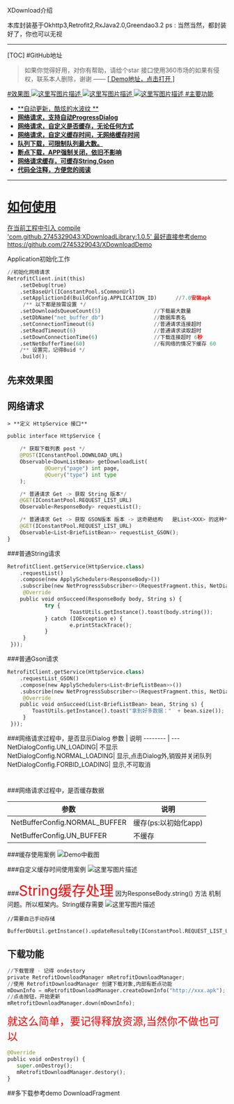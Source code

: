 XDownload介绍

本库封装基于Okhttp3,Retrofit2,RxJava2.0,Greendao3.2
ps : 当然当然，都封装好了，你也可以无视

----------

[TOC]
#GitHub地址
> 如果你觉得好用，对你有帮助，请给个star
> 接口使用360市场的如果有侵权，联系本人删除，谢谢
>  —— <a href="https://github.com/2745329043/XDownloadDemo" target="_blank"> [ Demo地址，点击打开 ]

#效果图
![这里写图片描述](http://img.blog.csdn.net/20170617174329017?watermark/2/text/aHR0cDovL2Jsb2cuY3Nkbi5uZXQvcXFfMzA4ODkzNzM=/font/5a6L5L2T/fontsize/400/fill/I0JBQkFCMA==/dissolve/70/gravity/SouthEast)
![这里写图片描述](http://img.blog.csdn.net/20170617174354757?watermark/2/text/aHR0cDovL2Jsb2cuY3Nkbi5uZXQvcXFfMzA4ODkzNzM=/font/5a6L5L2T/fontsize/400/fill/I0JBQkFCMA==/dissolve/70/gravity/SouthEast)
![这里写图片描述](http://img.blog.csdn.net/20170617174417673?watermark/2/text/aHR0cDovL2Jsb2cuY3Nkbi5uZXQvcXFfMzA4ODkzNzM=/font/5a6L5L2T/fontsize/400/fill/I0JBQkFCMA==/dissolve/70/gravity/SouthEast)
#主要功能

- **自动更新，酷炫的水波纹 **
- **网络请求，支持自动ProgressDialog**
- **网络请求，自定义是否缓存，无论任何方式**
- **网络请求，自定义缓存时间，无网络缓存时间**
- **队列下载，可限制队列最大数。**
- **断点下载，APP强制关闭，依旧不影响**
- **网络请求缓存，可缓存String,Gson**
- **代码全注释，方便您的阅读**

-------------------

# 如何使用

在当前工程中引入
compile 'com.github.2745329043:XDownloadLibrary:1.0.5'
最好直接参考demo
https://github.com/2745329043/XDownloadDemo

Application初始化工作
``` python
//初始化网络请求
RetrofitClient.init(this)
	.setDebug(true)
	.setBaseUrl(IConstantPool.sCommonUrl)
	.setApplictionId(BuildConfig.APPLICATION_ID)      //7.0安装apk
     /** 以下都是按需设置 */
    .setDownloadsQueueCount(5)                 //下载最大数量
    .setDbName("net_buffer_db")                //数据库表名
    .setConnectionTimeout(6)                   //普通请求连接超时
    .setReadTimeout(6)                         //普通请求读取超时
    .setDownConnectionTime(6)                  //下载连接超时 6秒
    .setNetBufferTime(60)                      //有网络的情况下缓存 60    .setNoNetBufferTime(24 * 60 * 60 * 7)      //无网络的时候，缓存时间
    /** 设置完，记得Buid */
    .build();
```

## 先来效果图


## 网络请求

	> **定义 HttpService 接口**
``` python
public interface HttpService {

    /* 获取下载列表 post */
    @POST(IConstantPool.DOWNLOAD_URL)
    Observable<DownListBean> getDownloadList(
            @Query("page") int page,
            @Query("type") int type
    );

    /* 普通请求 Get -> 获取 String 版本*/
    @GET(IConstantPool.REQUEST_LIST_URL)
    Observable<ResponseBody> requestList();

    /* 普通请求 Get -> 获取 GSON版本 版本 -> 这奇葩结构   是List<XXX> 的这种*/
    @GET(IConstantPool.REQUEST_LIST_URL)
    Observable<List<BriefListBean>> requestList_GSON();
}

```
###普通String请求
``` python
RetrofitClient.getService(HttpService.class)
	.requestList()
	.compose(new ApplySchedulers<ResponseBody>())
    .subscribe(new NetProgressSubscriber<>(RequestFragment.this, NetDialogConfig.NORMAL_LOADING, new SimpleNetResponseListener<ResponseBody>() {
	 @Override
	public void onSucceed(ResponseBody body, String s) {
			try {
					ToastUtils.getInstance().toast(body.string());
			} catch (IOException e) {
		            e.printStackTrace();
	        }
     }
 }));
```
###普通Gson请求
``` python
RetrofitClient.getService(HttpService.class)
	.requestList_GSON()
	.compose(new ApplySchedulers<List<BriefListBean>>())
    .subscribe(new NetProgressSubscriber<>(RequestFragment.this, NetDialogConfig.NORMAL_LOADING, new SimpleNetResponseListener<List<BriefListBean>>() {
	 @Override
	public void onSucceed(List<BriefListBean> bean, String s) {
		ToastUtils.getInstance().toast("拿到好多数据："  + bean.size());
     }
 }));
```
###网络请求过程中，是否显示Dialog
参数     | 说明
-------- | ---
NetDialogConfig.UN_LOADING| 不显示
NetDialogConfig.NORMAL_LOADING| 显示,点击Dialog外,销毁并关闭队列
NetDialogConfig.FORBID_LOADING| 显示,不可取消
#

###网络请求过程中，是否缓存数据

参数     | 说明
-------- | ---
NetBufferConfig.NORMAL_BUFFER| 缓存(ps:以初始化app)
NetBufferConfig.UN_BUFFER| 不缓存
###缓存使用案例
![Demo中截图](http://img.blog.csdn.net/20170615173955341?watermark/2/text/aHR0cDovL2Jsb2cuY3Nkbi5uZXQvcXFfMzA4ODkzNzM=/font/5a6L5L2T/fontsize/400/fill/I0JBQkFCMA==/dissolve/70/gravity/SouthEast)

###自定义缓存时间使用案例
![这里写图片描述](http://img.blog.csdn.net/20170615174207471?watermark/2/text/aHR0cDovL2Jsb2cuY3Nkbi5uZXQvcXFfMzA4ODkzNzM=/font/5a6L5L2T/fontsize/400/fill/I0JBQkFCMA==/dissolve/70/gravity/SouthEast)

###<font color=red size=6>String缓存处理</font>
因为ResponseBody.string() 方法 机制问题。所以框架内。String缓存需要
![这里写图片描述](http://img.blog.csdn.net/20170617164009324?watermark/2/text/aHR0cDovL2Jsb2cuY3Nkbi5uZXQvcXFfMzA4ODkzNzM=/font/5a6L5L2T/fontsize/400/fill/I0JBQkFCMA==/dissolve/70/gravity/SouthEast)

```
//需要自己手动存储
 BufferDbUtil.getInstance().updateResulteBy(IConstantPool.REQUEST_LIST_URL,result);
```

## 下载功能
``` python
//下载管理 - 记得 ondestory
private RetrofitDownloadManager mRetrofitDownloadManager;
//使用 RetrofitDownloadManager 创建下载对象,内部有断点功能
mDownInfo = mRetrofitDownloadManager.createDownInfo("http://xxx.apk");
//点击按钮，开始更新
mRetrofitDownloadManager.down(mDownInfo);

```
<font color=red size=5>就这么简单，要记得释放资源,当然你不做也可以</font>
``` python
@Override
public void onDestroy() {
   super.onDestroy();
   mRetrofitDownloadManager.destory();
}
```
##多下载参考demo
DownloadFragment
